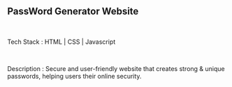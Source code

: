 <h2>PassWord Generator Website</h2>
<br>
<p></p>Tech Stack : HTML | CSS | Javascript</p>
<br>
<p></p>Description : Secure and user-friendly website that creates strong & unique passwords, helping users their online security.</p>
